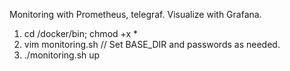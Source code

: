 Monitoring with Prometheus, telegraf.
Visualize with Grafana.

1. cd /docker/bin; chmod +x *
2. vim monitoring.sh // Set BASE_DIR and passwords as needed.
3. ./monitoring.sh up
